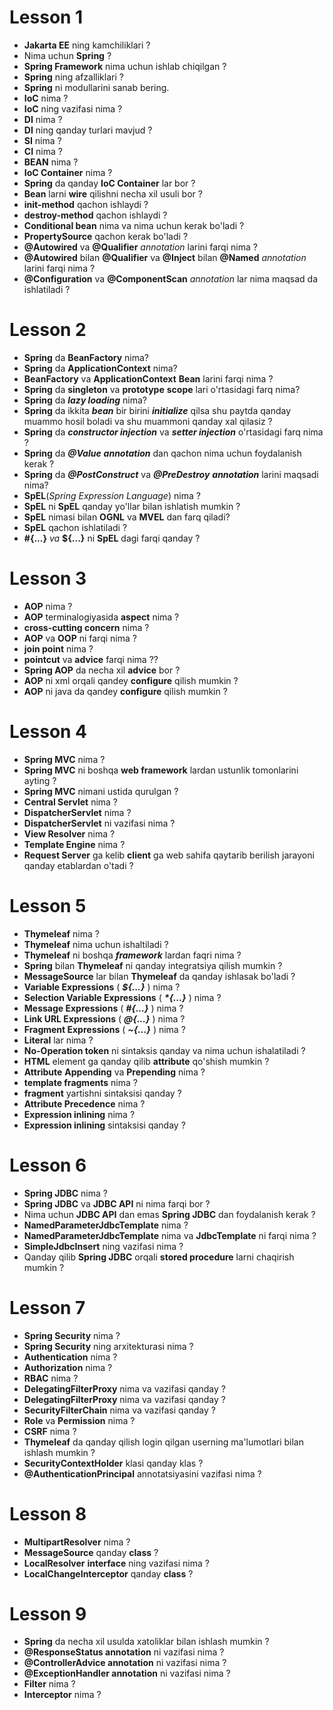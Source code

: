 # Lesson 1
* **Jakarta EE** ning kamchiliklari ?
* Nima uchun **Spring** ?
* **Spring Framework** nima uchun ishlab chiqilgan ?
* **Spring** ning afzalliklari  ?
* **Spring** ni modullarini sanab bering.
* **IoC** nima ?
* **IoC** ning vazifasi nima ?
* **DI** nima ?
* **DI** ning qanday turlari mavjud ?
* **SI** nima ?
* **CI** nima ?
* **BEAN** nima ?
* **IoC Container** nima ?
* **Spring** da qanday **IoC Container** lar bor ?
* **Bean** larni **wire** qilishni necha xil usuli bor ?
* **init-method** qachon ishlaydi ?
* **destroy-method** qachon ishlaydi ?
* **Conditional bean** nima va nima uchun kerak bo'ladi ?
* **PropertySource** qachon kerak bo'ladi ?
* **@Autowired** va **@Qualifier** _annotation_ larini farqi nima ?
* **@Autowired** bilan **@Qualifier** va **@Inject** bilan **@Named** _annotation_ larini farqi nima ?
* **@Configuration** va **@ComponentScan** _annotation_ lar nima maqsad da ishlatiladi ?

# Lesson 2
* **Spring** da **BeanFactory** nima?
* **Spring** da **ApplicationContext** nima?
* **BeanFactory** va **ApplicationContext** **Bean** larini farqi nima ?
* **Spring** da **singleton** va **prototype** **scope** lari o'rtasidagi farq nima?
* **Spring** da _**lazy loading**_ nima?
* **Spring** da ikkita **_bean_** bir birini _**initialize**_ qilsa shu paytda qanday muammo hosil boladi va shu muammoni qanday xal qilasiz ?
* **Spring** da **_constructor injection_**  va _**setter injection**_ o'rtasidagi farq nima ?
* **Spring** da _**@Value**_ _**annotation**_ dan qachon nima uchun foydalanish kerak ?
* **Spring** da **_@PostConstruct_** va **_@PreDestroy_** _**annotation**_ larini maqsadi nima?
* **SpEL**(_Spring Expression Language_) nima ?
* **SpEL** ni **SpEL** qanday yo'llar bilan ishlatish mumkin ?
* **SpEL** nimasi bilan **OGNL** va **MVEL** dan farq qiladi?
* **SpEL** qachon ishlatiladi ?
* **#{...}** _va_ **${...}** ni **SpEL** dagi farqi qanday ?

# Lesson 3

* **AOP** nima ?
* **AOP** terminalogiyasida **aspect** nima ?
* **cross-cutting concern** nima ?
* **AOP** va **OOP** ni farqi nima ?
* **join point** nima ?
* **pointcut** va **advice** farqi nima ??
* **Spring AOP** da necha xil **advice** bor ?
* **AOP** ni xml orqali qandey **configure** qilish mumkin ?
* **AOP** ni java da qandey **configure** qilish mumkin ?

# Lesson 4
* **Spring MVC** nima ?
* **Spring MVC** ni boshqa **web framework** lardan ustunlik tomonlarini ayting ?
* **Spring MVC** nimani ustida qurulgan ?
* **Central Servlet** nima ?
* **DispatcherServlet** nima ?
* **DispatcherServlet** ni vazifasi nima ?
* **View Resolver** nima ?
* **Template Engine** nima ?
* **Request Server** ga kelib **client** ga web sahifa qaytarib berilish jarayoni qanday etablardan o'tadi ?

# Lesson 5
* **Thymeleaf** nima ?
* **Thymeleaf** nima uchun ishaltiladi ?
* **Thymeleaf** ni boshqa **_framework_** lardan faqri nima ?
* **Spring** bilan **Thymeleaf** ni qanday integratsiya qilish mumkin ?
* **MessageSource** lar bilan **Thymeleaf** da qanday ishlasak bo'ladi ?
* **Variable Expressions** ( **_${...}_** ) nima ?
* **Selection Variable Expressions** ( **_*{...}_** ) nima ?
* **Message Expressions** ( **_#{...}_** ) nima ?
* **Link URL Expressions** ( **_@{...}_** ) nima ?
* **Fragment Expressions** ( **_~{...}_** ) nima ?
* **Literal** lar nima ?
* **No-Operation token** ni sintaksis qanday va nima uchun ishalatiladi ?
* **HTML** element ga qanday qilib **attribute** qo'shish mumkin ?
* **Attribute** **Appending** va **Prepending** nima ?
* **template fragments** nima ?
* **fragment** yartishni sintaksisi qanday ?
* **Attribute Precedence** nima ?
* **Expression inlining** nima ?
* **Expression inlining** sintaksisi qanday ?

# Lesson 6
* **Spring JDBC** nima ?
* **Spring JDBC** va **JDBC API** ni nima farqi bor ?
* Nima uchun **JDBC API** dan emas **Spring JDBC** dan foydalanish kerak ?
* **NamedParameterJdbcTemplate** nima ?
* **NamedParameterJdbcTemplate** nima va **JdbcTemplate** ni farqi nima ?
* **SimpleJdbcInsert** ning vazifasi nima ?
* Qanday qilib **Spring JDBC** orqali **stored procedure** larni chaqirish mumkin ?

# Lesson 7

* **Spring Security** nima ?
* **Spring Security** ning arxitekturasi nima ?
* **Authentication** nima  ?
* **Authorization** nima  ?
* **RBAC** nima ?
* **DelegatingFilterProxy** nima va vazifasi qanday ?
* **DelegatingFilterProxy** nima va vazifasi qanday ?
* **SecurityFilterChain** nima va vazifasi qanday ?
* **Role** va **Permission** nima ?
* **CSRF** nima ?
* **Thymeleaf** da qanday qilish login qilgan userning ma'lumotlari bilan ishlash mumkin ?
* **SecurityContextHolder** klasi qanday klas ?
* **@AuthenticationPrincipal** annotatsiyasini vazifasi nima ?

# Lesson 8
* **MultipartResolver**  nima  ?
* **MessageSource** qanday **class** ?
* **LocalResolver** **interface** ning vazifasi nima ?
* **LocalChangeInterceptor** qanday **class** ?

# Lesson 9

* **Spring** da necha xil usulda xatoliklar bilan ishlash mumkin ?
* **@ResponseStatus annotation** ni vazifasi nima ?
* **@ControllerAdvice annotation** ni vazifasi nima ?
* **@ExceptionHandler annotation** ni vazifasi nima ?
* **Filter** nima ?
* **Interceptor** nima ?
